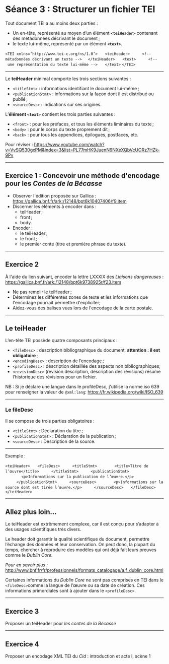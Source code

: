# Séance 3 : Structurer un fichier TEI


Tout document TEI a au moins deux parties : 

* Un en-tête, représenté au moyen d’un élément **`<teiHeader>`** contenant des métadonnées décrivant le document ;
* le texte lui-même, représenté par un élément **`<text>`**.

`<TEI xmlns=’http://www.tei-c.org/​ns/​1.0’>`
     `<teiHeader>`
         `<!-- métadonnées décrivant un texte -->`
    `</teiHeader>`
     `<text>`
         `<!-- une représentation du texte lui-même -->`
     `</text>`
`</TEI>`

----

Le **teiHeader** minimal comporte les trois sections suivantes :

   * `<titleStmt>` : informations identifiant le document lui-même ;
   * `<publicationStmt>` : informations sur la façon dont il est distribué ou publié ;
   * `<sourceDesc>` : indications sur ses origines. 

L’**élément `<text>`** contient les trois parties suivantes :

   * `<front>` : pour les préfaces, et tous les éléments liminaires du texte ; 
   * `<body>` : pour le corps du texte proprement dit ;
   * `<back>` : pour tous les appendices, épilogues, postfaces, etc.

Pour réviser : https://www.youtube.com/watch?v=VvSQ530gxPM&index=3&list=PL77mHK9JuenN9NXeXQbVcUORz7HZk-9Pv 

----
## Exercice 1 : Concevoir une méthode d'encodage pour les *Contes de la Bécasse*

- Observer l'édition proposée sur Gallica : https://gallica.bnf.fr/ark:/12148/bpt6k10407406/f9.item
- Discerner les éléments à encoder dans : 
	- teiHeader ;
	- front ;
	- body.
- Encoder : 
	- le teiHeader ;
	- le front ;
	- le premier conte (titre et première phrase du texte).
---
## Exercice 2 

À l'aide du lien suivant, encoder la lettre LXXXIX des *Liaisons dangereuses* : https://gallica.bnf.fr/ark:/12148/bpt6k9738925r/f23.item 

- Ne pas remplir le teiHeader ;
- Déterminez les différentes zones de texte et les informations que l'encodage pourrait permettre d'expliciter;
- Aidez-vous des balises vues lors de l'encodage de la carte postale.

---

## Le teiHeader

L’en-tête TEI possède quatre composants principaux :

* `<fileDesc>` : description bibliographique du document, **attention : il est obligatoire** ;
* `<encodingDesc>` : description de l’encodage ;
* `<profileDesc>` : description détaillée des aspects non bibliographiques;
* `<revisionDesc>` (revision description, description des révisions) résume l’historique des révisions pour un fichier.

NB : Si je déclare une langue dans le profileDesc, j'utilise la norme iso 639 pour renseigner la valeur de `@xml:lang`:  <https://fr.wikipedia.org/wiki/ISO_639> 

---

### Le fileDesc

Il se compose de trois parties obligatoires :

* `<titleStmt>` : Déclaration du titre ;
* `<publicationStmt>` :  Déclaration de la publication ;
* `<sourceDesc>` : Description de la source.
---

Exemple :

`<teiHeader>`
     `<fileDesc>`
         `<titleStmt>`
             `<title>Titre de l’œuvre</title>`
         `</titleStmt>`
         `<publicationStmt>`
             `<p>Informations sur la publication de l’œuvre.</p>`
         `</publicationStmt>`
         `<sourceDesc>`
             `<p>Informations sur la source dont est tirée l’œuvre.</p>`
         `</sourceDesc>`
     `</fileDesc>`
`</teiHeader>`

---

## Allez plus loin...

Le teiHeader est extrêmement complexe, car il est conçu pour s’adapter à des usages scientifiques très divers.

Le header doit garantir la qualité scientifique du document, permettre l’échange des données et leur conservation. On peut donc, la plupart du temps, chercher à reproduire des modèles qui ont déjà fait leurs preuves comme le *Dublin Core*.   

*Pour en savoir plus :* <http://www.bnf.fr/fr/professionnels/formats_catalogage/a.f_dublin_core.html>

Certaines informations du *Dublin Core* ne sont pas comprises en TEI dans le `<fileDesc>`comme la langue de l’œuvre ou sa date de création. Ces informations primordiales sont à ajouter dans le `<profileDesc>`.

---
## Exercice 3 

Proposer un teiHeader pour *les contes de la Bécasse*

--- 

## Exercice 4 

Proposer un encodage XML TEI du *Cid* : introduction et acte I, scène 1
